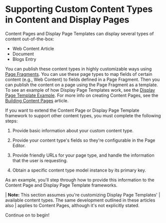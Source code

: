 # Supporting Custom Content Types in Content and Display Pages

Content Pages and Display Page Templates can display several types of content
out-of-the-box:

- Web Content Article
- Document
- Blogs Entry

You can publish these content types in highly customizable ways using 
[Page Fragments](/docs/7-2/frameworks/-/knowledge_base/f/page-fragments). 
You can use these page types to map fields of certain content (e.g., Web
Content) to fields defined in a Page Fragment. Then you can publish the content
on a page using the Page Fragment as a template. To see an example of how
Display Page Templates work, see the
[Display Page Template Example](/docs/7-2/user/-/knowledge_base/u/display-page-template-example). For more info on creating Content Pages, see the
[Building Content Pages](/docs/7-2/user/-/knowledge_base/u/building-content-pages)
article.

If you want to extend the Content Page or Display Page Template framework to
support other content types, you must complete the following steps:

1.  Provide basic information about your custom content type.

2.  Provide your content type's fields so they're configurable in the Page
    Editor.

3.  Provide friendly URLs for your page type, and handle the information that
    the user is requesting.

4.  Obtain a specific content type model instance by its primary key.

As an example, you'll step through how to provide this information to the
Content Page and Display Page Template frameworks.

| **Note:** This section assumes you're customizing Display Page Templates'
| available content types. The same development outlined in these articles also
| applies to Content Pages, although it's not explicitly stated.

Continue on to begin!
